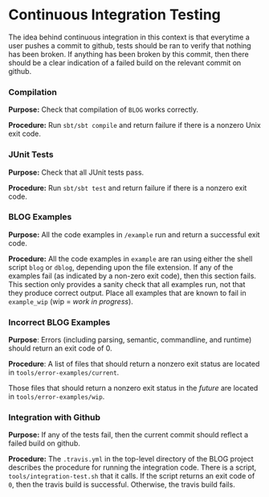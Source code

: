 # Continuous Integration Testing
The idea behind continuous integration in this context is that everytime a user pushes a commit to github, tests should be ran to verify that nothing has been broken. If anything has been broken by this commit, then there should be a clear indication of a failed build on the relevant commit on github.

### Compilation
__Purpose:__ Check that compilation of `BLOG` works correctly.

__Procedure:__ Run `sbt/sbt compile`
and return failure if there is a nonzero Unix exit code.

### JUnit Tests
__Purpose:__ Check that all JUnit tests pass.

__Procedure:__ Run `sbt/sbt test` and return failure if there is a nonzero exit code.

### BLOG Examples

__Purpose:__ All the code examples in `/example` run and return a successful exit code.

__Procedure:__ All the code examples in `example` are ran using either the shell script `blog` or `dblog`, depending upon the file extension. If  any of the examples fail (as indicated by a non-zero exit code), then this section fails. This section only provides a sanity check that all examples run, not that they produce correct output. Place all examples that are known to fail in `example_wip` (wip = _work in progress_).

### Incorrect BLOG Examples

__Purpose__: Errors (including parsing, semantic, commandline, and runtime) should return an exit code of 0.

__Procedure__: A list of files that should return a nonzero exit status are located in `tools/error-examples/current`. 

Those files that should return a nonzero exit status in the _future_ are located in `tools/error-examples/wip`.

### Integration with Github

__Purpose:__ If any of the tests fail, then the current commit should reflect a failed build on github.

__Procedure:__ The `.travis.yml` in the top-level directory of the BLOG project describes the procedure for running the integration code. There is a script, `tools/integration-test.sh` that it calls. If the script returns an exit code of `0`, then the travis build is successful. Otherwise, the travis build fails.
